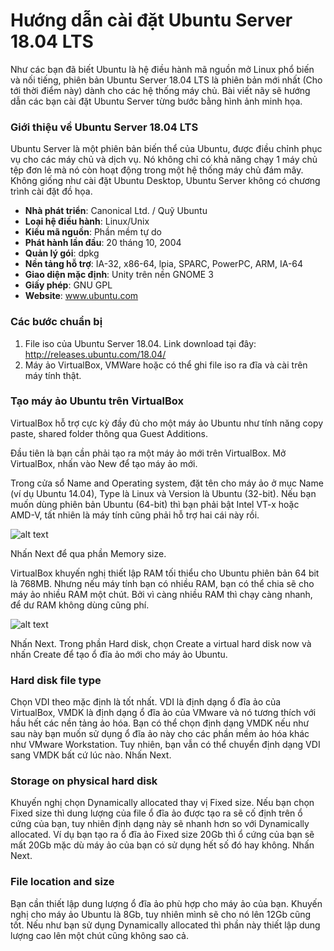 # Hướng dẫn cài đặt Ubuntu Server 18.04 LTS
Như các bạn đã biết Ubuntu là hệ điều hành mã nguồn mở Linux phổ biến và nối tiếng, phiên bản Ubuntu Server 18.04 LTS là phiên bản mới nhất (Cho tới thời điểm này) dành cho các hệ thống máy chủ. Bài viết nãy sẽ hướng dẫn các bạn cài đặt Ubuntu Server từng bước bằng hình ảnh minh họa.
### Giới thiệu về Ubuntu Server 18.04 LTS
Ubuntu Server là một phiên bản biến thể của Ubuntu, được điều chỉnh phục vụ cho các máy chủ và dịch vụ. Nó không chỉ có khả năng chạy 1 máy chủ tệp đơn lẻ mà nó còn hoạt động trong một hệ thống máy chủ đám mây. Không giống như cài đặt Ubuntu Desktop, Ubuntu Server không có chương trình cài đặt đồ họa.

- **Nhà phát triển**: Canonical Ltd. / Quỹ Ubuntu
- **Loại hệ điều hành**: Linux/Unix
- **Kiểu mã nguồn**: Phần mềm tự do
- **Phát hành lần đầu**: 20 tháng 10, 2004
- **Quản lý gói**: dpkg
- **Nền tảng hỗ trợ**: IA-32, x86-64, lpia, SPARC, PowerPC, ARM, IA-64
- **Giao diện mặc định**: Unity trên nền GNOME 3
- **Giấy phép**: GNU GPL
- **Website**: www.ubuntu.com
### Các bước chuẩn bị
1. File iso của Ubuntu Server 18.04. Link download tại đây: http://releases.ubuntu.com/18.04/
2. Máy ảo VirtualBox, VMWare hoặc có thể ghi file iso ra đĩa và cài trên máy tính thật.

### Tạo máy ảo Ubuntu trên VirtualBox
VirtualBox hỗ trợ cực kỳ đầy đủ cho một máy ảo Ubuntu như tính năng copy paste, shared folder thông qua Guest Additions.

Đầu tiên là bạn cần phải tạo ra một máy ảo mới trên VirtualBox. Mở VirtualBox, nhấn vào New để tạo máy ảo mới.

Trong cửa sổ Name and Operating system, đặt tên cho máy ảo ở mục Name (ví dụ Ubuntu 14.04), Type là Linux và Version là Ubuntu (32-bit). Nếu bạn muốn dùng phiên bản Ubuntu (64-bit) thì bạn phải bật Intel VT-x hoặc AMD-V, tất nhiên là máy tính cũng phải hỗ trợ hai cái này rồi.

![alt text](https://static.sitecuatui.com/wp-content/uploads/2015/10/tao-may-ao-virtualbox1.jpg?raw=true)

Nhấn Next để qua phần Memory size.

VirtualBox khuyến nghị thiết lập RAM tối thiểu cho Ubuntu phiên bản 64 bit là 768MB. Nhưng nếu máy tính bạn có nhiều RAM, bạn có thể chia sẽ cho máy ảo nhiều RAM một chút. Bởi vì càng nhiều RAM thì chạy càng nhanh, để dư RAM không dùng cũng phí.


![alt text](https://static.sitecuatui.com/wp-content/uploads/2015/10/memory-size-virtualbox.jpg?raw=true)

Nhấn Next. Trong phần Hard disk, chọn Create a virtual hard disk now và nhấn Create để tạo ổ đĩa ảo mới cho máy ảo Ubuntu.

### Hard disk file type
Chọn VDI theo mặc định là tốt nhất. VDI là định dạng ổ đĩa ảo của VirtualBox, VMDK là định dạng ổ đĩa ảo của VMware và nó tương thích với hầu hết các nền tảng ảo hóa. Bạn có thể chọn định dạng VMDK nếu như sau này bạn muốn sử dụng ổ đĩa ảo này cho các phần mềm ảo hóa khác như VMware Workstation. Tuy nhiên, bạn vẫn có thể chuyển định dạng VDI sang VMDK bất cứ lúc nào. Nhấn Next.

### Storage on physical hard disk
Khuyến nghị chọn Dynamically allocated thay vị Fixed size. Nếu bạn chọn Fixed size thì dung lượng của file ổ đĩa ảo được tạo ra sẽ cố định trên ổ cứng của bạn, tuy nhiên định dạng này sẽ nhanh hơn so với Dynamically allocated. Ví dụ bạn tạo ra ổ đĩa ảo Fixed size 20Gb thì ổ cứng của bạn sẽ mất 20Gb mặc dù máy ảo của bạn có sử dụng hết số đó hay không. Nhấn Next.

### File location and size
Bạn cần thiết lập dung lượng ổ đĩa ảo phù hợp cho máy ảo của bạn. Khuyến nghị cho máy ảo Ubuntu là 8Gb, tuy nhiên mình sẽ cho nó lên 12Gb cũng tốt. Nếu như bạn sử dụng Dynamically allocated thì phần này thiết lập dung lượng cao lên một chút cũng không sao cả.
